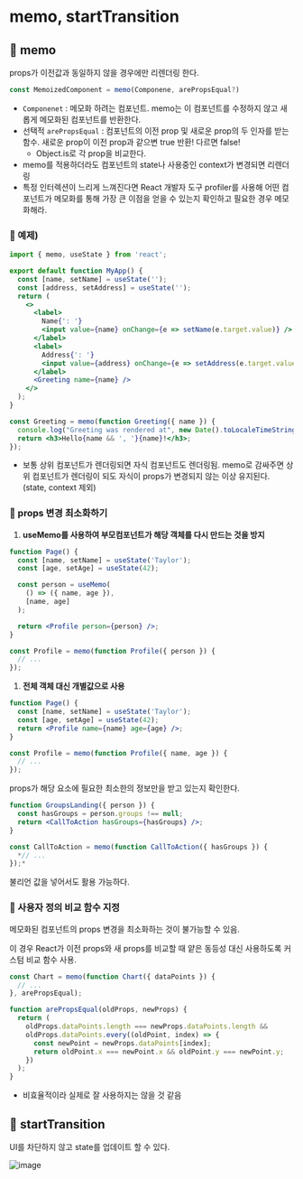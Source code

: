 # memo, startTransition

## 📌 memo

props가 이전값과 동일하지 않을 경우에만 리렌더링 한다.

```jsx
const MemoizedComponent = memo(Componene, arePropsEqual?)
```

- `Componenet` : 메모화 하려는 컴포넌트. memo는 이 컴포넌트를 수정하지 않고 새롭게 메모화된 컴포넌트를 반환한다.
- 선택적 `arePropsEqual` : 컴포넌트의 이전 prop 및 새로운 prop의 두 인자를 받는 함수. 새로운 prop이 이전 prop과 같으변 true 반환! 다르면 false!
    - Object.is로 각 prop을 비교한다.
- memo를 적용하더라도 컴포넌트의 state나 사용중인 context가 변경되면 리렌더링
- 특정 인터렉션이 느리게 느껴진다면 React 개발자 도구 profiler를 사용해 어떤 컴포넌트가 메모화를 통해 가장 큰 이점을 얻을 수 있는지 확인하고 필요한 경우 메모화해라.

### 🌟 예제)

```jsx
import { memo, useState } from 'react';

export default function MyApp() {
  const [name, setName] = useState('');
  const [address, setAddress] = useState('');
  return (
    <>
      <label>
        Name{': '}
        <input value={name} onChange={e => setName(e.target.value)} />
      </label>
      <label>
        Address{': '}
        <input value={address} onChange={e => setAddress(e.target.value)} />
      </label>
      <Greeting name={name} />
    </>
  );
}

const Greeting = memo(function Greeting({ name }) {
  console.log("Greeting was rendered at", new Date().toLocaleTimeString());
  return <h3>Hello{name && ', '}{name}!</h3>;
});
```

- 보통 상위 컴포넌트가 렌더링되면 자식 컴포넌트도 렌더링됨. memo로 감싸주면 상위 컴포넌트가 렌더링이 되도 자식이 props가 변경되지 않는 이상 유지된다. (state, context 제외)

### 🌟 props 변경 최소화하기

1. **useMemo를 사용하여 부모컴포넌트가 해당 객체를 다시 만드는 것을 방지**

```jsx
function Page() {
  const [name, setName] = useState('Taylor');
  const [age, setAge] = useState(42);

  const person = useMemo(
    () => ({ name, age }),
    [name, age]
  );

  return <Profile person={person} />;
}

const Profile = memo(function Profile({ person }) {
  // ...
});
```

1. **전체 객체 대신 개별값으로 사용**

```jsx
function Page() {
  const [name, setName] = useState('Taylor');
  const [age, setAge] = useState(42);
  return <Profile name={name} age={age} />;
}

const Profile = memo(function Profile({ name, age }) {
  // ...
});
```

props가 해당 요소에 필요한 최소한의 정보만을 받고 있는지 확인한다.

```jsx
function GroupsLanding({ person }) {
  const hasGroups = person.groups !== null;
  return <CallToAction hasGroups={hasGroups} />;
}

const CallToAction = memo(function CallToAction({ hasGroups }) {
  *// ...
});*

```

불리언 값을 넣어서도 활용 가능하다.

### 🌟 사용자 정의 비교 함수 지정

메모화된 컴포넌트의 props 변경을 최소화하는 것이 불가능할 수 있음. 

이 경우 React가 이전 props와 새 props를 비교할 때 얕은 동등성 대신 사용하도록 커스텀 비교 함수 사용. 

```jsx
const Chart = memo(function Chart({ dataPoints }) {
  // ...
}, arePropsEqual);

function arePropsEqual(oldProps, newProps) {
  return (
    oldProps.dataPoints.length === newProps.dataPoints.length &&
    oldProps.dataPoints.every((oldPoint, index) => {
      const newPoint = newProps.dataPoints[index];
      return oldPoint.x === newPoint.x && oldPoint.y === newPoint.y;
    })
  );
}
```

- 비효율적이라 실제로 잘 사용하지는 않을 것 같음

## 📌 startTransition

UI를 차단하지 않고 state를 업데이트 할 수 있다.

![image](https://github.com/saseungg/TIL/assets/115215178/d7648202-82f9-4841-9569-b27d5c4aa962)